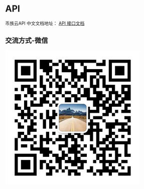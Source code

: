# API
币族云API
中文文档地址： <a href="https://github.com/bizuyun/API/wiki/">API 接口文档</a>
## 交流方式-微信
![](./images/wechart.jpg)
